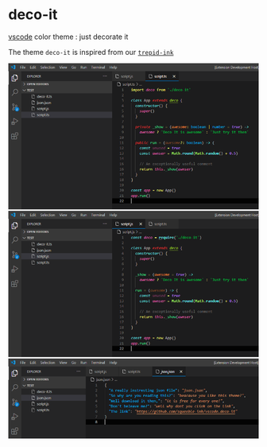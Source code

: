 # deco-it

[vscode](https://code.visualstudio.com/) color theme : just decorate it

The theme `deco-it` is inspired from our [`trepid-ink`](https://github.com/squeeble-ink/vscode.trepid-ink/edit/master/README.md)

![Trepid Ink](./assets/deco-it-ts-100.png)  
![Trepid Ink](./assets/deco-it-js-100.png)  
![Trepid Ink](./assets/deco-it-json-100.png)
